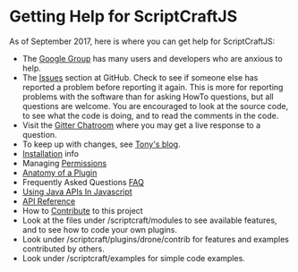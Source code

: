 # Getting Help for ScriptCraftJS

As of September 2017, here is where you can get help for ScriptCraftJS:

* The [Google Group][scforum] has many users and developers who are anxious to help.
* The [Issues][repo] section at GitHub. Check to see if someone else has reported a problem before reporting it again. This is more for reporting problems with the software than for asking HowTo questions, but all questions are welcome. You are encouraged to look at the source code, to see what the code is doing, and to read the comments in the code.
* Visit the [Gitter Chatroom][gitchat] where you may get a live response to a question.
* To keep up with changes, see [Tony's blog][blogt].
* [Installation][installdoc] info
* Managing [Permissions][permdoc]
* [Anatomy of a Plugin][anatomydoc]
* Frequently Asked Questions [FAQ][faqdoc]
* [Using Java APIs In Javascript][javaapidoc]
* [API Reference][api]
* How to [Contribute][contrib] to this project
* Look at the files under /scriptcraft/modules to see available features, and to see how to code your own plugins.
* Look under /scriptcraft/plugins/drone/contrib for features and examples contributed by others.
* Look under /scriptcraft/examples for simple code examples.

[anatomydoc]: Anatomy-of-a-Plugin.md
[api]: API-Reference.md
[blogt]: https://tonygravagno.tumblr.com/post/164339922687/what-is-scriptcraftjs-answer-1
[contrib]: ../contributing.md
[faqdoc]: Frequently-Asked-Questions.md
[gitchat]: https://gitter.im/walterhiggins/ScriptCraft?utm_source=badge&utm_medium=badge&utm_campaign=pr-badge&utm_content=badge
[installdoc]: Installation.md
[javaapidoc]: Using-Java-APIs-In-Javascript.md
[permdoc]: Permissions.md
[repo]: https://github.com/walterhiggins/ScriptCraft/issues
[scforum]: https://groups.google.com/forum/?fromgroups=#!forum/scriptcraft---scripting-minecraft
